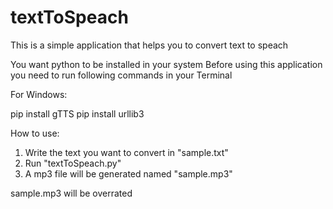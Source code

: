 # textToSpeach

This is a simple application that helps you to convert text to speach


You want python to be installed in your system
Before using this application you need to run following commands in your Terminal

For Windows:

pip install gTTS
pip install urllib3



How to use:
1) Write the text you want to convert in "sample.txt"
2) Run "textToSpeach.py"
3) A mp3 file will be generated named "sample.mp3"

sample.mp3 will be overrated  
